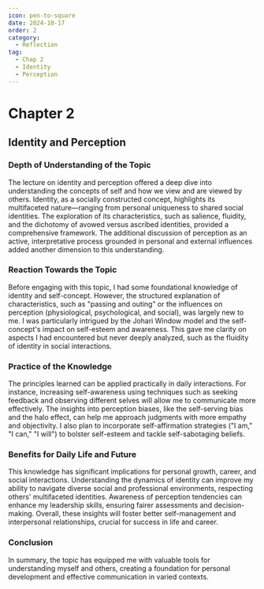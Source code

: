 ```yaml
---
icon: pen-to-square
date: 2024-10-17
order: 2
category:
  - Reflection
tag:
  - Chap 2
  - Identity
  - Perception
---
```


# Chapter 2

## Identity and Perception

### Depth of Understanding of the Topic

The lecture on identity and perception offered a deep dive into understanding the concepts of self and how we view and are viewed by others. Identity, as a socially constructed concept, highlights its multifaceted nature—ranging from personal uniqueness to shared social identities. The exploration of its characteristics, such as salience, fluidity, and the dichotomy of avowed versus ascribed identities, provided a comprehensive framework. The additional discussion of perception as an active, interpretative process grounded in personal and external influences added another dimension to this understanding.

### Reaction Towards the Topic

Before engaging with this topic, I had some foundational knowledge of identity and self-concept. However, the structured explanation of characteristics, such as "passing and outing" or the influences on perception (physiological, psychological, and social), was largely new to me. I was particularly intrigued by the Johari Window model and the self-concept's impact on self-esteem and awareness. This gave me clarity on aspects I had encountered but never deeply analyzed, such as the fluidity of identity in social interactions.

### Practice of the Knowledge

The principles learned can be applied practically in daily interactions. For instance, increasing self-awareness using techniques such as seeking feedback and observing different selves will allow me to communicate more effectively. The insights into perception biases, like the self-serving bias and the halo effect, can help me approach judgments with more empathy and objectivity. I also plan to incorporate self-affirmation strategies ("I am," "I can," "I will") to bolster self-esteem and tackle self-sabotaging beliefs.

### Benefits for Daily Life and Future

This knowledge has significant implications for personal growth, career, and social interactions. Understanding the dynamics of identity can improve my ability to navigate diverse social and professional environments, respecting others' multifaceted identities. Awareness of perception tendencies can enhance my leadership skills, ensuring fairer assessments and decision-making. Overall, these insights will foster better self-management and interpersonal relationships, crucial for success in life and career.

### Conclusion

In summary, the topic has equipped me with valuable tools for understanding myself and others, creating a foundation for personal development and effective communication in varied contexts.
